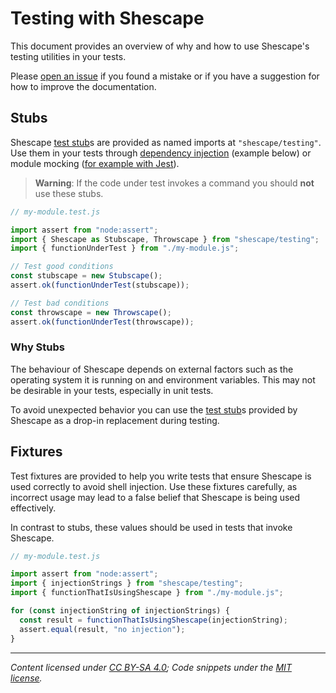 <!-- SPDX-License-Identifier: CC-BY-SA-4.0 -->

# Testing with Shescape

This document provides an overview of why and how to use Shescape's testing
utilities in your tests.

Please [open an issue] if you found a mistake or if you have a suggestion for
how to improve the documentation.

## Stubs

Shescape [test stub]s are provided as named imports at `"shescape/testing"`. Use
them in your tests through [dependency injection] (example below) or module
mocking ([for example with Jest][jest-module-mock]).

> **Warning**: If the code under test invokes a command you should **not** use
> these stubs.

```javascript
// my-module.test.js

import assert from "node:assert";
import { Shescape as Stubscape, Throwscape } from "shescape/testing";
import { functionUnderTest } from "./my-module.js";

// Test good conditions
const stubscape = new Stubscape();
assert.ok(functionUnderTest(stubscape));

// Test bad conditions
const throwscape = new Throwscape();
assert.ok(functionUnderTest(throwscape));
```

### Why Stubs

The behaviour of Shescape depends on external factors such as the operating
system it is running on and environment variables. This may not be desirable in
your tests, especially in unit tests.

To avoid unexpected behavior you can use the [test stub]s provided by Shescape
as a drop-in replacement during testing.

## Fixtures

Test fixtures are provided to help you write tests that ensure Shescape is used
correctly to avoid shell injection. Use these fixtures carefully, as incorrect
usage may lead to a false belief that Shescape is being used effectively.

In contrast to stubs, these values should be used in tests that invoke Shescape.

```javascript
// my-module.test.js

import assert from "node:assert";
import { injectionStrings } from "shescape/testing";
import { functionThatIsUsingShescape } from "./my-module.js";

for (const injectionString of injectionStrings) {
  const result = functionThatIsUsingShescape(injectionString);
  assert.equal(result, "no injection");
}
```

---

_Content licensed under [CC BY-SA 4.0]; Code snippets under the [MIT license]._

[cc by-sa 4.0]: https://creativecommons.org/licenses/by-sa/4.0/
[dependency injection]: https://en.wikipedia.org/wiki/Dependency_injection
[jest-module-mock]: https://jestjs.io/docs/manual-mocks#mocking-node-modules
[mit license]: https://opensource.org/license/mit/
[open an issue]: https://github.com/ericcornelissen/shescape/issues/new?labels=documentation&template=documentation.md
[test stub]: https://en.wikipedia.org/wiki/Test_stub
